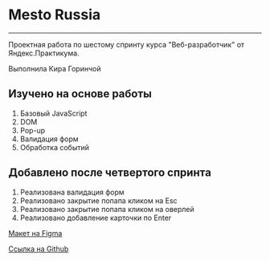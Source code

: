 # Mesto Russia
---
Проектная работа по шестому спринту курса "Веб-разработчик" от Яндекс.Практикума.

Выполнила Кира Горинчой

**Изучено на основе работы**
---
1. Базовый JavaScript
2. DOM
3. Pop-up
4. Валидация форм
5. Обработка событий

**Добавлено после четвертого спринта**
---
1. Реализована валидация форм
2. Реализовано закрытие попапа кликом на Esc
3. Реализовано закрытие попапа кликом на оверлей
4. Реализовано добавление карточки по Enter

[Макет на Figma](https://www.figma.com/file/2cn9N9jSkmxD84oJik7xL7/JavaScript.-Sprint-4?node-id=28212%3A2)

[Ссылка на Github](https://paradoxicallly.github.io/mesto/)